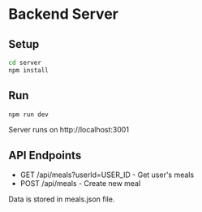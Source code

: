 # Backend Server

## Setup
```bash
cd server
npm install
```

## Run
```bash
npm run dev
```

Server runs on http://localhost:3001

## API Endpoints
- GET /api/meals?userId=USER_ID - Get user's meals
- POST /api/meals - Create new meal

Data is stored in meals.json file.